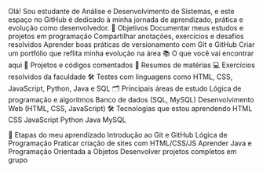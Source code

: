 Olá! Sou estudante de Análise e Desenvolvimento de Sistemas, e este espaço no GitHub é dedicado à minha jornada de aprendizado, prática e evolução como desenvolvedor.
🎯 Objetivos
Documentar meus estudos e projetos em programação
Compartilhar anotações, exercícios e desafios resolvidos
Aprender boas práticas de versionamento com Git e GitHub
Criar um portfólio que reflita minha evolução na área
📚 O que você vai encontrar aqui
📁 Projetos e códigos comentados
🧠 Resumos de matérias
💻 Exercícios resolvidos da faculdade
🛠️ Testes com linguagens como HTML, CSS, JavaScript, Python, Java e SQL
🗂️ Principais áreas de estudo
Lógica de programação e algoritmos
Banco de dados (SQL, MySQL)
Desenvolvimento Web (HTML, CSS, JavaScript)
🛠️ Tecnologias que estou aprendendo
HTML CSS JavaScript Python Java MySQL

📅 Etapas do meu aprendizado
 Introdução ao Git e GitHub
 Lógica de Programação
 Praticar criação de sites com HTML/CSS/JS
 Aprender Java e Programação Orientada a Objetos
 Desenvolver projetos completos em grupo
